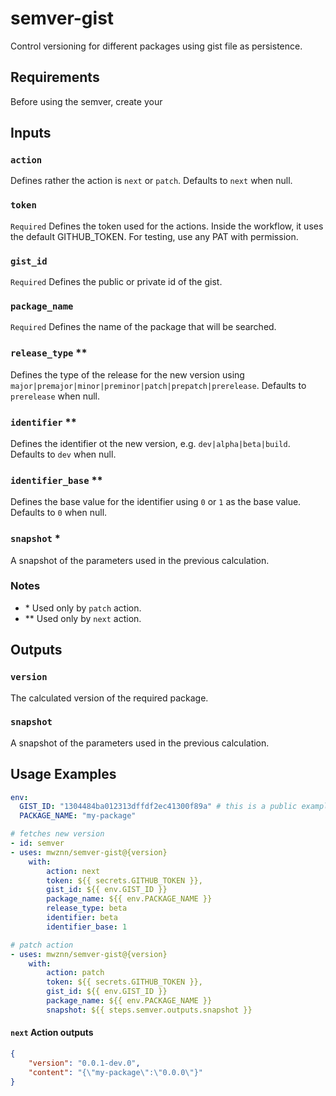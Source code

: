# semver-gist
Control versioning for different packages using gist file as persistence.

## Requirements

Before using the semver, create your

## Inputs

### `action`
Defines rather the action is `next` or `patch`. Defaults to `next` when null.

### `token` 
`Required` Defines the token used for the actions. Inside the workflow, it uses the default GITHUB_TOKEN. For testing, use any PAT with permission.

### `gist_id`
`Required` Defines the public or private id of the gist.

### `package_name`
`Required` Defines the name of the package that will be searched.

### `release_type` **
Defines the type of the release for the new version using `major|premajor|minor|preminor|patch|prepatch|prerelease`. Defaults to `prerelease` when null.

### `identifier` **
Defines the identifier ot the new version, e.g. `dev|alpha|beta|build`. Defaults to `dev` when null.

### `identifier_base` **
Defines the base value for the identifier using `0` or `1` as the base value. Defaults to `0` when null.

### `snapshot` *
A snapshot of the parameters used in the previous calculation.

### Notes

- \* Used only by `patch` action.
- ** Used only by `next` action.
   
## Outputs

### `version`
The calculated version of the required package.

### `snapshot`
A snapshot of the parameters used in the previous calculation.

## Usage Examples

```yaml
env:
  GIST_ID: "1304484ba012313dffdf2ec41300f89a" # this is a public example
  PACKAGE_NAME: "my-package"

# fetches new version
- id: semver
- uses: mwznn/semver-gist@{version}
    with:
        action: next
        token: ${{ secrets.GITHUB_TOKEN }},
        gist_id: ${{ env.GIST_ID }}
        package_name: ${{ env.PACKAGE_NAME }}
        release_type: beta
        identifier: beta
        identifier_base: 1

# patch action
- uses: mwznn/semver-gist@{version}
    with:
        action: patch
        token: ${{ secrets.GITHUB_TOKEN }},
        gist_id: ${{ env.GIST_ID }}
        package_name: ${{ env.PACKAGE_NAME }}
        snapshot: ${{ steps.semver.outputs.snapshot }}
```

#### `next` Action outputs
```json
{
    "version": "0.0.1-dev.0",
    "content": "{\"my-package\":\"0.0.0\"}"
}
```